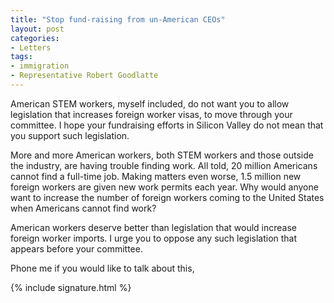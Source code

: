 ```yaml
---
title: "Stop fund-raising from un-American CEOs"
layout: post
categories:
- Letters
tags:
- immigration
- Representative Robert Goodlatte
---
```


American STEM workers, myself included, do not want you to allow legislation that increases foreign worker visas, to move through your committee. I hope your fundraising efforts in Silicon Valley do not mean that you support such legislation.

More and more American workers, both STEM workers and those outside the industry, are having trouble finding work. All told, 20 million Americans cannot find a full-time job. Making matters even worse, 1.5 million new foreign workers are given new work permits each year. Why would anyone want to increase the number of foreign workers coming to the United States when Americans cannot find work?

American workers deserve better than legislation that would increase foreign worker imports. I urge you to oppose any such legislation that appears before your committee.

Phone me if you would like to talk about this,

{% include signature.html %}
